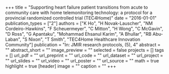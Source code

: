 +++
title = "Supporting heart failure patient transitions from acute to community care with home telemonitoring technology: a protocol for a provincial randomized controlled trial (TEC4Home)"
date = "2016-01-01"
publication_types = ["2"]
authors = ["K Ho", "H Novak-Lauscher", "NM Cordeiro-Hawkins", "F Scheuermeyer", "C Mitton", "H Wong", "C McGavin", "D Ross", "G Apantaku", "Mohammad Ehsanul Karim", "A Bhullar", "RB Abu-Laban", "S Nixon", "T Smith", "TEC4Home Healthcare Innovation Community"]
publication = "In: JMIR research protocols, (5), 4"
abstract = ""
abstract_short = ""
image_preview = ""
selected = false
projects = []
tags = []
url_pdf = ""
url_preprint = ""
url_code = ""
url_dataset = ""
url_project = ""
url_slides = ""
url_video = ""
url_poster = ""
url_source = ""
math = true
highlight = true
[header]
image = ""
caption = ""
+++
